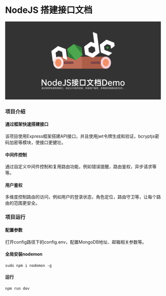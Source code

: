 # NodeJS 搭建接口文档
![interfaceApi](./_data/interfaceApi.png)
### 项目介绍
#### 通过框架快速搭建接口
该项目使用Express框架搭建API接口，并且使用jwt令牌生成和验证，bcryptjs密码加密等模块，使接口更健壮。
#### 中间件控制
通过自定义中间件控制和复用路由功能，例如错误提醒，路由鉴权，异步请求等等。
#### 用户鉴权
多维度控制路由的访问，例如用户的登录状态，角色定位，路由守卫等，让每个路由的范围更安全。

### 项目运行
#### 配置参数
打开config路径下的config.env，配置MongoDB地址、邮箱相关参数等。

#### 全局安装nodemon
``` 
sudo npm i nodemon -g
```
#### 运行
```
npm run dev
```

